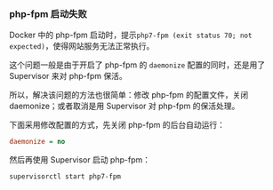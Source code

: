 ### php-fpm 启动失败

Docker 中的 php-fpm 启动时，提示`php7-fpm (exit status 70; not expected)`，使得网站服务无法正常执行。

这个问题一般是由于开启了 php-fpm 的 `daemonize` 配置的同时，还是用了 Supervisor 来对 php-fpm 保活。

所以，解决该问题的方法也很简单：修改 php-fpm 的配置文件，关闭 daemonize；或者取消是用 Supervisor 对 php-fpm 的保活处理。

下面采用修改配置的方式，先关闭 php-fpm 的后台自动运行：

```ini
daemonize = no
```

然后再使用 Supervisor 启动 php-fpm：

```shell
supervisorctl start php7-fpm
```

